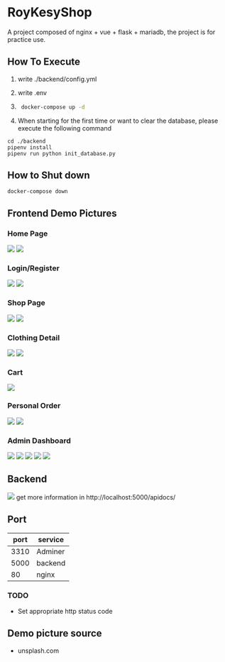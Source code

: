 # RoyKesyShop
A project composed of nginx + vue + flask + mariadb, the project is for practice use.

## How To Execute

1. write ./backend/config.yml

1. write .env
    

2. ```bat
    docker-compose up -d
    ```

3. When starting for the first time or want to clear the database, please execute the following command
```
cd ./backend
pipenv install
pipenv run python init_database.py
```
## How to Shut down
```
docker-compose down
```

## Frontend Demo Pictures
### Home Page
![](./demo_pictures/home_light.png)
![](./demo_pictures/home_dark.png)

### Login/Register
![](./demo_pictures/user_1.png)
![](./demo_pictures/user_2.png)

### Shop Page
![](./demo_pictures/shop_1.png)
![](./demo_pictures/shop_2.png)

### Clothing Detail
![](./demo_pictures/shop_detail.png)
![](./demo_pictures/shop_detail_2.png)

### Cart
![](./demo_pictures/cart.png)
### Personal Order
![](./demo_pictures/personal_1.png)
![](./demo_pictures/personal_2.png)

### Admin Dashboard
![](./demo_pictures/dash_1.png)
![](./demo_pictures/dash_2.png)
![](./demo_pictures/dash_3_1.png)
![](./demo_pictures/dash_3_2.png)
![](./demo_pictures/dash_3_3.png)

## Backend
![](./demo_pictures/apidocs.png)
get more information in http://localhost:5000/apidocs/

## Port
port | service
-- | --
3310 | Adminer
5000 | backend
80 | nginx

### TODO
- Set appropriate http status code


## Demo picture source
- unsplash.com
